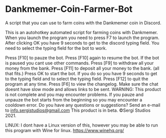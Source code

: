 # Dankmemer-Coin-Farmer-Bot
A script that you can use to farm coins with the Dankmemer coin in Discord.

This is an autohotkey automated script for farming coins with Dankmemer. When you launch the program you need to press F7 to launch the program. After clicking OK you have 9 seconds to get to the discord typing field. You need to select the typing field for the bot to work. 

Press [F10] to pauze the bot. Press [F10] again to resume the bot. If the bot is paused you cant use other commands. Press [F9] to withdraw all your money from the bank. Press [F11] to deposit all your money to the bank. (all that fits.) Press OK to start the bot. If you do so you have 9 seconds to get to the typing field and to select the typing field. Press [F12] to quit the program at any time. Press [F6] to view the changelog. Make sure the chat doesnt have slow mode and allows links to be sent. WARNING: This product is not complete and you may encounter problems. If you pauze and unpauze the bot starts from the beginning so you may encounter a cooldown error. Do you have any questions or suggestions? Send an e-mail to info.sergistudios@gmail.com  This product is in beta. ©Sergi Studios 2021.

LINUX:
I dont have a Linux version of this, however you may be able to run this program with Wine for linux. https://www.winehq.org/
